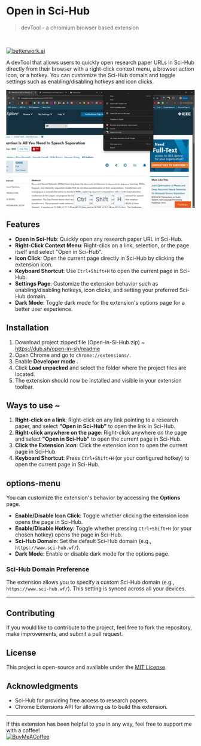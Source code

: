 # Open in Sci-Hub 
> devTool - a chromium browser based extension
<br>

[![betterwork.ai](https://img.shields.io/badge/betterwork.ai-8A2BE2?style=flat-square&logo=%2306B6D4)](https://betterwork-ai.dino.icu)

A devTool that allows users to quickly open research paper URLs in Sci-Hub directly from their browser with a right-click context menu, a browser action icon, or a hotkey. You can customize the Sci-Hub domain and toggle settings such as enabling/disabling hotkeys and icon clicks.

![mockup](./icons/open-in-sh-mockup.png)

## Features

- **Open in Sci-Hub**: Quickly open any research paper URL in Sci-Hub.
- **Right-Click Context Menu**: Right-click on a link, selection, or the page itself and select "Open in Sci-Hub".
- **Icon Click**: Open the current page directly in Sci-Hub by clicking the extension icon.
- **Keyboard Shortcut**: Use `Ctrl+Shift+H` to open the current page in Sci-Hub.
- **Settings Page**: Customize the extension behavior such as enabling/disabling hotkeys, icon clicks, and setting your preferred Sci-Hub domain.
- **Dark Mode**: Toggle dark mode for the extension's options page for a better user experience.

## Installation

1. Download project zipped file (Open-in-Si-Hub.zip) ~ https://dub.sh/open-in-sh/readme
2. Open Chrome and go to `chrome://extensions/`.
3. Enable **Developer mode** .
4. Click **Load unpacked** and select the folder where the project files are located.
5. The extension should now be installed and visible in your extension toolbar.

## Ways to use ~

1. **Right-click on a link**: Right-click on any link pointing to a research paper, and select **"Open in Sci-Hub"** to open the link in Sci-Hub.
2. **Right-click anywhere on the page**: Right-click anywhere on the page and select **"Open in Sci-Hub"** to open the current page in Sci-Hub.
3. **Click the Extension Icon**: Click the extension icon to open the current page in Sci-Hub.
4. **Keyboard Shortcut**: Press `Ctrl+Shift+H` (or your configured hotkey) to open the current page in Sci-Hub.

## options-menu

You can customize the extension's behavior by accessing the **Options** page.

- **Enable/Disable Icon Click**: Toggle whether clicking the extension icon opens the page in Sci-Hub.
- **Enable/Disable Hotkey**: Toggle whether pressing `Ctrl+Shift+H` (or your chosen hotkey) opens the page in Sci-Hub.
- **Sci-Hub Domain**: Set the default Sci-Hub domain (e.g., `https://www.sci-hub.wf/`).
- **Dark Mode**: Enable or disable dark mode for the options page.

### Sci-Hub Domain Preference

The extension allows you to specify a custom Sci-Hub domain (e.g., `https://www.sci-hub.wf/`). This setting is synced across all your devices.

---

## Contributing

If you would like to contribute to the project, feel free to fork the repository, make improvements, and submit a pull request.

## License

This project is open-source and available under the [MIT License](LICENSE).

## Acknowledgments

- Sci-Hub for providing free access to research papers.
- Chrome Extensions API for allowing us to build this extension.

---



If this extension has been helpful to you in any way, feel free to support me with a coffee! 
<br>
[![BuyMeACoffee](https://img.shields.io/badge/Buy%20Me%20a%20Coffee-ffdd00?style=for-the-badge&logo=buy-me-a-coffee&logoColor=black)](https://www.buymeacoffee.com/heramb)
